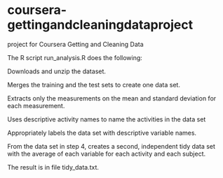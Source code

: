 # coursera-gettingandcleaningdataproject
project for  Coursera Getting and Cleaning Data 

The R script run_analysis.R does the following:

Downloads and unzip the dataset.

Merges the training and the test sets to create one data set.

Extracts only the measurements on the mean and standard deviation for each measurement. 

Uses descriptive activity names to name the activities in the data set

Appropriately labels the data set with descriptive variable names. 

From the data set in step 4, creates a second, independent tidy data set with the average of each variable for each activity and each subject.

The result is in file tidy_data.txt.
